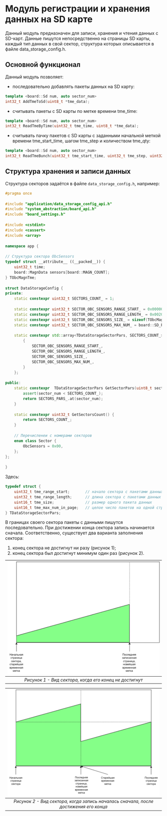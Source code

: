 # Модуль регистрации и хранения данных на SD карте
Данный модуль предназначен для записи, хранения и чтения данных с SD-карт. Данные пишутся непосредственно на страницы SD карты, каждый тип данных в свой сектор, структура которых описывается в файле data_storage_config.h.

## Основной функционал
Данный модуль позволяет:
- последовательно добавлять пакеты данных на SD карту:  
```cpp
template <board::Sd num, auto sector_num>
int32_t AddTmeToSd(uint8_t *tme_data);
```
- считывать пакеты с SD карты по метке времени tme_time:
```cpp
template <board::Sd num, auto sector_num>
int32_t ReadTmeByTime(uint32_t tme_time, uint8_t *tme_data);
```
- считывать пачку пакетов с SD карты с заданными начальной меткой времени tme_start_time, шагом tme_step и количеством tme_qty:
```cpp
template <board::Sd num, auto sector_num>
int32_t ReadTmeBunch(uint32_t tme_start_time, uint32_t tme_step, uint32_t tme_qty, uint8_t *tmes_data);
```

## Структура хранения и записи данных
Структура секторов задаётся в файле ```data_storage_config.h```, например:

```cpp
#pragma once

#include "application/data_storage_config_api.h"
#include "system_abstraction/board_api.h"
#include "board_settings.h"

#include <cstdint>
#include <cassert>
#include <array>

namespace app {
	
// Структура сектора ObcSensors
typedef struct __attribute__ ((__packed__)) {
	uint32_t time;
	board::MagnData sensors[board::MAGN_COUNT];
} TObcMagnTme;

struct DataStorageConfig {
private:
	static constexpr uint32_t SECTORS_COUNT_ = 1;

	static constexpr uint32_t SECTOR_OBC_SENSORS_RANGE_START_ = 0x00000000;
	static constexpr uint32_t SECTOR_OBC_SENSORS_RANGE_LENGTH_ = 0x00200000; // 1Gb
	static constexpr uint32_t SECTOR_OBC_SENSORS_SIZE_ = sizeof(TObcMagnTme);
	static constexpr uint32_t SECTOR_OBC_SENSORS_MAX_NUM_ = board::SD_PAGE_SIZE / SECTOR_OBC_SENSORS_SIZE_;

	static constexpr std::array<TDataStorageSectorPars, SECTORS_COUNT_> SECTORS_PARS_ = {
		{
			SECTOR_OBC_SENSORS_RANGE_START_,
			SECTOR_OBC_SENSORS_RANGE_LENGTH_,
			SECTOR_OBC_SENSORS_SIZE_,
			SECTOR_OBC_SENSORS_MAX_NUM_,
		}
	};

public:
	static constexpr  TDataStorageSectorPars GetSectorPars(uint8_t sector_num) {
		assert(sector_num < SECTORS_COUNT_);
		return SECTORS_PARS_.at(sector_num);
	}
    
	static constexpr uint32_t GetSectorsCount() {
		return SECTORS_COUNT_;
	}

    // Перечисленеи с номерами секторов
	enum class Sector {
		ObcSensors = 0x00,
	};
};

}
```

Здесь:
```cpp
typedef struct {
	uint32_t tme_range_start;       // начало сектора с пакетами данных
	uint32_t tme_range_length;      // длина сектора с пакетами данных
	uint16_t tme_size;              // размер одного пакета данных
	uint16_t tme_max_num_in_page;   // целое число пакетов на одной странице
} TDataStorageSectorPars;
```

В границах своего сектора пакеты с данными пишутся последовательно. При достижении конца сектора запись начинается сначала. Соответственно, существует два варианта заполнения сектора: 
1) конец сектора не достигнут ни разу (рисунок 1); 
2) конец сектора был достигнут минимум один раз (рисунок 2).

| ![Alt text here](../images/case-1-and-2.svg) | 
|:--:| 
| *Рисунок 1 - Вид сектора, когда его конец не достигнут* |

| ![Alt text here](../images/case-3-and-4.svg) | 
|:--:| 
| *Рисунок 2 - Вид сектора, когда запись началась сначала, после достижения его конца* |
